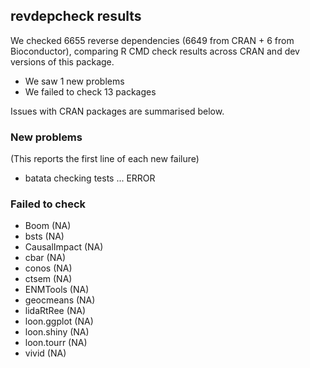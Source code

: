 ## revdepcheck results

We checked 6655 reverse dependencies (6649 from CRAN + 6 from Bioconductor), comparing R CMD check results across CRAN and dev versions of this package.

 * We saw 1 new problems
 * We failed to check 13 packages

Issues with CRAN packages are summarised below.

### New problems
(This reports the first line of each new failure)

* batata
  checking tests ... ERROR

### Failed to check

* Boom         (NA)
* bsts         (NA)
* CausalImpact (NA)
* cbar         (NA)
* conos        (NA)
* ctsem        (NA)
* ENMTools     (NA)
* geocmeans    (NA)
* lidaRtRee    (NA)
* loon.ggplot  (NA)
* loon.shiny   (NA)
* loon.tourr   (NA)
* vivid        (NA)
